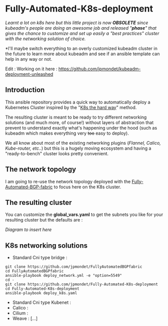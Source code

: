 # Fully-Automated-K8s-deployment

*Learnt a lot on k8s here but this little project is now **OBSOLETE** since kubeadm's people are doing an awesome job and released "**phase**" that gives the chance to customize and set up easily a "best practices" cluster with the networking solution of choice.*

*I'll maybe switch everything to an overly customized kubeadm cluster in the future to learn more about kubeadm and see if an ansible template can help in any way or not.

Edit : Working on it here : https://github.com/jpmondet/kubeadm-deployment-unleashed  

## Introduction

This ansible repository provides a quick way to automatically deploy a Kubernetes Cluster inspired by the "[K8s the hard way](https://github.com/kelseyhightower/kubernetes-the-hard-way)" method.

The resulting cluster is meant to be ready to try different networking solutions (and much more, of course!) without layers of abstraction that prevent to understand exactly what's happening under the hood (such as kubeadm which makes everything very ~~too~~ easy to deploy).

We all know about most of the existing networking plugins (*Flannel, Calico, Kube-router, etc..*) but this is a hugely moving ecosystem and having a "ready-to-bench" cluster looks pretty convenient.

## The network topology

I am going to re-use the network topology deployed with the [Fully-Automated-BGP-fabric](https://github.com/jpmondet/Fully-Automated-BGP-fabric) to focus here on the K8s cluster.

## The resulting cluster

You can customize the **global_vars.yaml** to get the subnets you like for your resulting cluster but the defaults are : 

*Diagram to insert here*

## K8s networking solutions

* Standard Cni type bridge : 

```
git clone https://github.com/jpmondet/FullyAutomatedBGPfabric
cd FullyAutomatedBGPfabric
ansible-playbook deploy_network.yml -e "option=5549"
cd -
git clone https://github.com/jpmondet/Fully-Automated-K8s-deployment
cd Fully-Automated-K8s-deployment
ansible-playbook deploy_k8s.yaml
```

* Standard Cni type Kubenet : 
* Calico :
* Cilium :
* Weave :
[...]
